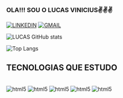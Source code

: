 ### OLA!!! SOU O LUCAS VINICIUS✌️✌️✌️


[![LINKEDIN](https://img.shields.io/badge/LinkedIn-0077B5?style=for-the-badge&logo=linkedin&logoColor=white
)](https://www.linkedin.com/in/lucas-vinicius-aa46042a8/)
[![GMAIL](https://img.shields.io/badge/Gmail-D14836?style=for-the-badge&logo=gmail&logoColor=white
)](https://outlook.live.com/mail/0/?nlp=1&cobrandid=ab0455a0-8d03-46b9-b18b-df2f57b9e44c)


![LUCAS GitHub stats](https://github-readme-stats.vercel.app/api?username=Lucasvinipy&show_icons=true&theme=radical)

![Top Langs](https://github-readme-stats.vercel.app/api/top-langs/?username=Lucasvinipy&hide_progress=true)


## TECNOLOGIAS  QUE ESTUDO

<div style="display: inline_block"><br>
    <img align="center" alt="html5" src="https://img.shields.io/badge/HTML5-E34F26?style=for-the-badge&logo=html5&logoColor=white" />
    <img align="center" alt="html5" src="https://img.shields.io/badge/Python-3776AB?style=for-the-badge&logo=python&logoColor=white" />
    <img align="center" alt="html5" src="https://img.shields.io/badge/CSS3-1572B6?style=for-the-badge&logo=css3&logoColor=white" />
    <img align="center" alt="html5" src="https://img.shields.io/badge/MySQL-00000F?style=for-the-badge&logo=mysql&logoColor=white" />
    <img align="center" alt="html5" src="https://img.shields.io/badge/Django-092E20?style=for-the-badge&logo=django&logoColor=white" />
</div>
